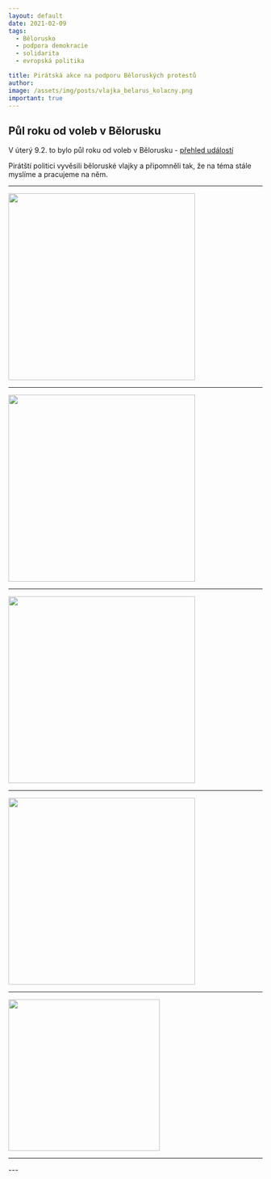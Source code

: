 ```yaml
---
layout: default
date: 2021-02-09
tags:
  - Bělorusko
  - podpora demokracie
  - solidarita
  - evropská politika

title: Pirátská akce na podporu Běloruských protestů
author:  
image: /assets/img/posts/vlajka_belarus_kolacny.png
important: true
---
```

<div class="o-section">
  <div class="row">

<h2>Půl roku od voleb v Bělorusku</h2> 
<p>
V úterý 9.2. to bylo půl roku od voleb v Bělorusku - <a href="https://cs.wikipedia.org/wiki/Protesty_v_B%C4%9Blorusku_(2020%E2%80%932021">přehled událostí</a>
</p>
<p>
Pirátští politici vyvěsili běloruské vlajky a připomněli tak, že na téma stále myslíme a pracujeme na něm. 
</p>
<hr>
<a href="https://zo.pirati.cz/assets/img/posts/vlajka_belarus_parlament_balkon.png"><img src="https://zo.pirati.cz/assets/img/posts/vlajka_belarus_parlament_balkon.png" width="370" heigth="200"></a>

<hr>
<a href="https://zo.pirati.cz/assets/img/posts/vlajka_belarus_euposlanci.png"><img src="https://zo.pirati.cz/assets/img/posts/vlajka_belarus_euposlanci.png" width="370" heigth="200"></a>
<hr>
<a href="https://zo.pirati.cz/assets/img/posts/vlajka_belarus_Brno_Zabiny.png"><img src="https://zo.pirati.cz/assets/img/posts/vlajka_belarus_Brno_Zabiny.png" width="370" heigth="200"></a>
<hr>
<a href="https://zo.pirati.cz/assets/img/posts/vlajka_belarus_kolacny.png"><img src="https://zo.pirati.cz/assets/img/posts/vlajka_belarus_kolacny.png" width="370" heigth="200"></a>
<hr>
<a href="https://zo.pirati.cz/assets/img/posts/vlajka_belarus_praha12.png"><img src="https://zo.pirati.cz/assets/img/posts/vlajka_belarus_praha12.png" width="300" heigth="400"></a>
<hr>
  </div>
</div>
---
 
